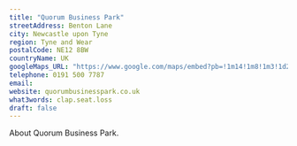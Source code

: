 ```yaml
---
title: "Quorum Business Park"
streetAddress: Benton Lane
city: Newcastle upon Tyne
region: Tyne and Wear
postalCode: NE12 8BW
countryName: UK
googleMaps_URL: "https://www.google.com/maps/embed?pb=!1m14!1m8!1m3!1d2287.242974799854!2d-1.580088!3d55.021434!3m2!1i1024!2i768!4f13.1!3m3!1m2!1s0x0%3A0xfc6bf6f2b6d4f3dc!2sQuorum%20Park!5e0!3m2!1sen!2suk!4v1577783354158!5m2!1sen!2suk"
telephone: 0191 500 7787
email:
website: quorumbusinesspark.co.uk
what3words: clap.seat.loss
draft: false
---
```


About Quorum Business Park.
